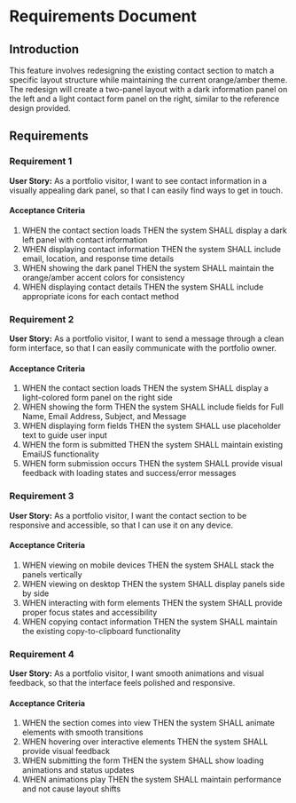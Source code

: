 # Requirements Document

## Introduction

This feature involves redesigning the existing contact section to match a specific layout structure while maintaining the current orange/amber theme. The redesign will create a two-panel layout with a dark information panel on the left and a light contact form panel on the right, similar to the reference design provided.

## Requirements

### Requirement 1

**User Story:** As a portfolio visitor, I want to see contact information in a visually appealing dark panel, so that I can easily find ways to get in touch.

#### Acceptance Criteria

1. WHEN the contact section loads THEN the system SHALL display a dark left panel with contact information
2. WHEN displaying contact information THEN the system SHALL include email, location, and response time details
3. WHEN showing the dark panel THEN the system SHALL maintain the orange/amber accent colors for consistency
4. WHEN displaying contact details THEN the system SHALL include appropriate icons for each contact method

### Requirement 2

**User Story:** As a portfolio visitor, I want to send a message through a clean form interface, so that I can easily communicate with the portfolio owner.

#### Acceptance Criteria

1. WHEN the contact section loads THEN the system SHALL display a light-colored form panel on the right side
2. WHEN showing the form THEN the system SHALL include fields for Full Name, Email Address, Subject, and Message
3. WHEN displaying form fields THEN the system SHALL use placeholder text to guide user input
4. WHEN the form is submitted THEN the system SHALL maintain existing EmailJS functionality
5. WHEN form submission occurs THEN the system SHALL provide visual feedback with loading states and success/error messages

### Requirement 3

**User Story:** As a portfolio visitor, I want the contact section to be responsive and accessible, so that I can use it on any device.

#### Acceptance Criteria

1. WHEN viewing on mobile devices THEN the system SHALL stack the panels vertically
2. WHEN viewing on desktop THEN the system SHALL display panels side by side
3. WHEN interacting with form elements THEN the system SHALL provide proper focus states and accessibility
4. WHEN copying contact information THEN the system SHALL maintain the existing copy-to-clipboard functionality

### Requirement 4

**User Story:** As a portfolio visitor, I want smooth animations and visual feedback, so that the interface feels polished and responsive.

#### Acceptance Criteria

1. WHEN the section comes into view THEN the system SHALL animate elements with smooth transitions
2. WHEN hovering over interactive elements THEN the system SHALL provide visual feedback
3. WHEN submitting the form THEN the system SHALL show loading animations and status updates
4. WHEN animations play THEN the system SHALL maintain performance and not cause layout shifts